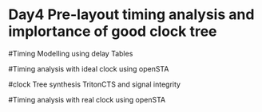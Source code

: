 # Day4 Pre-layout timing analysis and implortance of good clock tree

#Timing Modelling using delay Tables


#Timing analysis with ideal clock using openSTA


#clock Tree synthesis TritonCTS and signal integrity


#Timing analysis with real clock using openSTA

